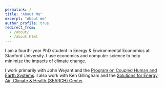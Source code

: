 ```yaml
---
permalink: /
title: "About Me"
excerpt: "About me"
author_profile: true
redirect_from: 
  - /about/
  - /about.html
---
```


I am a fourth-year PhD student in Energy & Environmental Economics at Stanford University. I use economics and computer science to help minimize the impacts of climate change.<br> 

I work primarily with John Weyant and the [Program on Coupled Human and Earth Systems](https://www.pches.psu.edu/). I also work with Ken Gillingham and the [Solutions for Energy, Air, Climate & Health (SEARCH) Center](https://search-center.yale.edu/).


